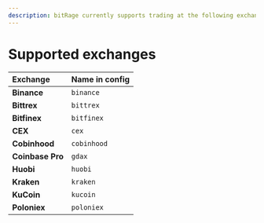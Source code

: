 ```yaml
---
description: bitRage currently supports trading at the following exchanges.
---
```


# Supported exchanges

| Exchange | Name in config |
| :--- | :--- |
| **Binance** | `binance` |
| **Bittrex** | `bittrex` |
| **Bitfinex** | `bitfinex` |
| **CEX** | `cex` |
| **Cobinhood** | `cobinhood` |
| **Coinbase Pro** | `gdax` |
| **Huobi** | `huobi` |
| **Kraken** | `kraken` |
| **KuCoin** | `kucoin` |
| **Poloniex** | `poloniex` |


